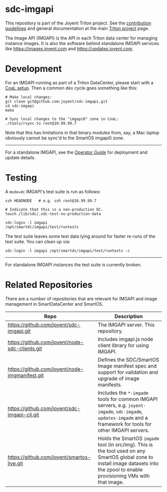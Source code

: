 <!--
    This Source Code Form is subject to the terms of the Mozilla Public
    License, v. 2.0. If a copy of the MPL was not distributed with this
    file, You can obtain one at http://mozilla.org/MPL/2.0/.
-->

<!--
    Copyright 2019 Joyent, Inc.
-->

# sdc-imgapi

This repository is part of the Joyent Triton project. See the [contribution
guidelines](https://github.com/joyent/triton/blob/master/CONTRIBUTING.md)
and general documentation at the main
[Triton project](https://github.com/joyent/triton) page.

The Image API (IMGAPI) is the API in each Triton data center for managing
instance images. It is also the software behind standalone IMGAPI services
like <https://images.joyent.com> and <https://updates.joyent.com>.


# Development

For an IMGAPI running as part of a Triton DataCenter, please start with a
[CoaL setup](https://github.com/joyent/triton#getting-started). Then a common
dev cycle goes something like this:

    # Make local changes:
    git clone git@github.com:joyent/sdc-imgapi.git
    cd sdc-imgapi
    make

    # Sync local changes to the "imgapi0" zone in CoaL:
    ./tools/rsync-to root@10.99.99.7

Note that this has limitations in that binary modules from, say, a Mac
laptop obviously cannot be sync'd to the SmartOS imgapi0 zone.

* * *

For a standalone IMGAPI, see the [Operator Guide](./docs/operator-guide.md)
for deployment and update details.


# Testing

A `mode=dc` IMGAPI's test suite is run as follows:

    ssh HEADNODE   # e.g. ssh root@10.99.99.7

    # Indicate that this is a non-production DC.
    touch /lib/sdc/.sdc-test-no-production-data

    sdc-login -l imgapi
    /opt/smartdc/imgapi/test/runtests

The test suite leaves some test data lying around for faster re-runs of the
test suite. You can clean up via:

    sdc-login -l imgapi /opt/smartdc/imgapi/test/runtests -c

* * *

For standalone IMGAPI instances the test suite is currently broken.


# Related Repositories

There are a number of repositories that are relevant for IMGAPI and image
management in SmartDataCenter and SmartOS.


| Repo | Description |
| ---- | ----------- |
| https://github.com/joyent/sdc-imgapi.git | The IMGAPI server. This repository. |
| https://github.com/joyent/node-sdc-clients.git | Includes imgapi.js node client library for using IMGAPI. |
| https://github.com/joyent/node-imgmanifest.git | Defines the SDC/SmartOS Image manifest spec and support for validation and upgrade of image manifests. |
| https://github.com/joyent/sdc-imgapi-cli.git | Includes the `*-imgadm` tools for common IMGAPI servers, e.g. `joyent-imgadm`, `sdc-imgadm`, `updates-imgadm` and a framework for tools for other IMGAPI servers. |
| https://github.com/joyent/smartos-live.git | Holds the SmartOS `imgadm` tool (in src/img). This is the tool used on any SmartOS global zone to install image datasets into the zpool to enable provisioning VMs with that image. |
